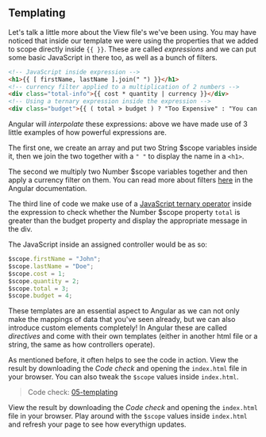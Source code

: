 ## Templating

Let's talk a little more about the View file's we've been using. You may have noticed that inside our template we were using the properties that we added to scope directly inside `{{ }}`.  These are called *expressions* and we can put some basic JavaScript in there too, as well as a bunch of filters.

```html
<!-- JavaScript inside expression -->
<h1>{{ [ firstName, lastName ].join(" ") }}</h1>
<!-- currency filter applied to a multiplication of 2 numbers -->
<div class="total-info">{{ cost * quantity | currency }}</div>
<!-- Using a ternary expression inside the expression -->
<div class="budget">{{ ( total > budget ) ? "Too Expensive" : "You can buy it!" }}</div>
```

Angular will *interpolate* these expressions: above we have made use of 3 little examples of how powerful expressions are.

The first one, we create an array and put two String $scope variables inside it, then we join the two together with a `" "` to display the name in a `<h1>`.

The second we multiply two Number $scope variables together and then apply a currency filter on them. You can read more about filters [here](https://docs.angularjs.org/api/ng/filter) in the Angular documentation.

The third line of code we make use of a [JavaScript ternary operator](https://developer.mozilla.org/en-US/docs/Web/JavaScript/Reference/Operators/Conditional_Operator) inside the expression to check whether the Number $scope property `total` is greater than the budget property and display the appropriate message in the div.

The JavaScript inside an assigned controller would be as so:

```js
$scope.firstName = "John";
$scope.lastName = "Doe";
$scope.cost = 1;
$scope.quantity = 2;
$scope.total = 3;
$scope.budget = 4;
```

These templates are an essential aspect to Angular as we can not only make the mappings of data that you've seen already, but we can also introduce custom elements completely!  In Angular these are called *directives* and come with their own templates (either in another html file or a string, the same as how controllers operate).

As mentioned before, it often helps to see the code in action. View the result by downloading the _Code check_ and opening the `index.html` file in your browser. You can also tweak the `$scope` values inside `index.html`.

> Code check: [05-templating](https://github.com/Thinkful/guide-intro-to-angular/tree/master/clean/05-templating)

View the result by downloading the _Code check_ and opening the `index.html` file in your browser. Play around with the `$scope` values inside `index.html` and refresh your page to see how everythign updates.
